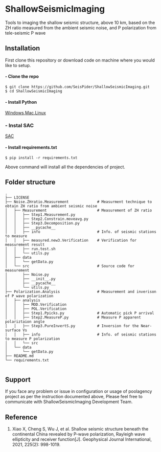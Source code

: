# ShallowSeismicImaging

Tools to imaging the shallow seismic structure, above 10 km, based on the ZH ratio measured from the ambient seismic noise, and P polarization from tele-seismic P wave

<!-- ![poolagency logo](http://dashboard.tritontracking.com:5000/static/admin/resources/images/triton-logo.png) -->

## Installation
First clone this repository or download code on machine where you would like to setup.       

#### - Clone the repo
  
```
$ git clone https://github.com/SeisPider/ShallowSeismicImaging.git
$ cd ShallowSeismicImaging
```
 
#### - Install Python

[Windows](http://timmyreilly.azurewebsites.net/python-flask-windows-development-environment-setup/),[Mac](http://docs.python-guide.org/en/latest/starting/install/osx/),[Linux](https://docs.aws.amazon.com/cli/latest/userguide/awscli-install-linux-python.html)

### - Instal SAC
[SAC](https://seiscode.iris.washington.edu/projects/sac/wiki/Binary_Installation)

#### - Install requirements.txt 
 
```
$ pip install -r requirements.txt
```

Above command will install all the dependencies of project.



## Folder structure

```shell
.
├── LICENSE
├── Noise.ZHratio.Measurement             # Measurment technique to obtain ZH ratio from ambient seismic noise
│   ├── Measurement                       # Measurement of ZH ratio
│   │   ├── Step1.Measurement.py         
│   │   ├── Step2.Constrain.moveavg.py
│   │   ├── Step3.Decomposition.py
│   │   ├── __pycache__
│   │   ├── info                          # Info. of seismic stations to measure
│   │   ├── measured.new3.Verification    # Verification for measurement result
│   │   ├── run.test.sh
│   │   └── utils.py                    
│   ├── data
│   │   └── getData.py
│   └── src                               # Source code for measurement
│       ├── Noise.py
│       ├── __init__.py
│       ├── __pycache__
│       └── utils.py
├── Polarization.Analysis                 # Measurement and inverison of P wave polarization
│   ├── analysis
│   │   ├── MOD.Verification
│   │   ├── POL.Verification
│   │   ├── Step1.Ppicks.py               # Automatic pick P arrival
│   │   ├── Step2.MeasureP.py             # Measure P apparent polariztaion angle
│   │   ├── Step3.PureInvertS.py          # Inversion for the Near-surface Vs 
│   │   ├── info                          # Info. of seismic stations to measure P polarization 
│   │   └── src
│   └── data
│       └── getData.py
├── README.md
└── requirements.txt
   
```

## Support

If you face any problem or issue in configuration or usage of poolagency  project as per the instruction documented above, Please feel free to communicate with ShallowSeismicImaging Development Team.

## Reference

1. Xiao X, Cheng S, Wu J, et al. Shallow seismic structure beneath the continental China revealed by P-wave polarization, Rayleigh wave ellipticity and receiver function[J]. Geophysical Journal International, 2021, 225(2): 998-1019.



